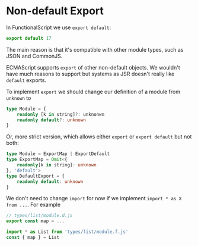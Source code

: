 # Non-default Export

In FunctionalScript we use `export default`:

```js
export default 17
```

The main reason is that it's compatible with other module types, such as JSON and CommonJS.

ECMAScript supports `export` of other non-default objects. We wouldn't have much reasons to support but systems as JSR doesn't really like `default` exports.

To implement `export` we should change our definition of a module from `unknown` to

```ts
type Module = {
    readonly [k in string]?: unknonwn
    readonly default?: unknown
}
```

Or, more strict version, which allows either `export` or `export default` but not both:

```ts
type Module = ExportMap | ExportDefault
type ExportMap = Omit<{
    readonly[k in string]: unknown
}, 'default'>
type DefaultExport = {
    readonly default: unknown
}
```

We don't need to change `import` for now if we implement `import * as X from ...`. For example

```js
// types/list/module.d.js
export const map = ...
```

```js
import * as List from 'types/list/module.f.js'
const { map } = List
```
